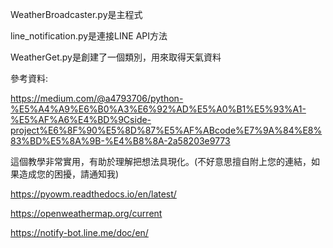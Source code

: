 WeatherBroadcaster.py是主程式

line_notification.py是連接LINE API方法

WeatherGet.py是創建了一個類別，用來取得天氣資料


參考資料:

https://medium.com/@a4793706/python-%E5%A4%A9%E6%B0%A3%E6%92%AD%E5%A0%B1%E5%93%A1-%E5%AF%A6%E4%BD%9Cside-project%E6%8F%90%E5%8D%87%E5%AF%ABcode%E7%9A%84%E8%83%BD%E5%8A%9B-%E4%B8%8A-2a58203e9773

這個教學非常實用，有助於理解把想法具現化。(不好意思擅自附上您的連結，如果造成您的困擾，請通知我)

https://pyowm.readthedocs.io/en/latest/

https://openweathermap.org/current

https://notify-bot.line.me/doc/en/


